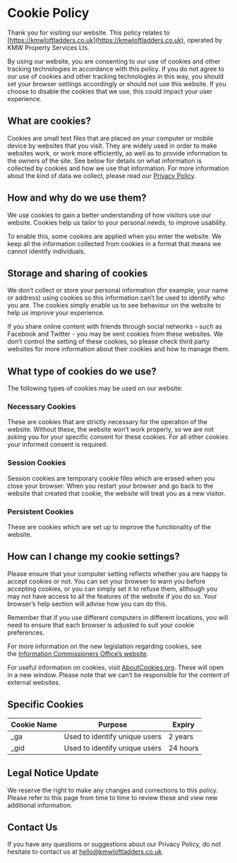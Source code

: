 # Cookie Policy

Thank you for visiting our website. This policy relates to [https://kmwloftladders.co.uk](https://kmwloftladders.co.uk), operated by KMW Property Services Lts.

By using our website, you are consenting to our use of cookies and other tracking technologies in accordance with this policy. If you do not agree to our use of cookies and other tracking technologies in this way, you should set your browser settings accordingly or should not use this website. If you choose to disable the cookies that we use, this could impact your user experience.

## What are cookies?

Cookies are small text files that are placed on your computer or mobile device by websites that you visit. They are widely used in order to make websites work, or work more efficiently, as well as to provide information to the owners of the site. See below for details on what information is collected by cookies and how we use that information. For more information about the kind of data we collect, please read our [Privacy Policy](https://kmwloftladders.co.uk/privacy).

 

## How and why do we use them?

We use cookies to gain a better understanding of how visitors use our website. Cookies help us tailor to your personal needs, to improve usability.

To enable this, some cookies are applied when you enter the website. We keep all the information collected from cookies in a format that means we cannot identify individuals.

## Storage and sharing of cookies

We don’t collect or store your personal information (for example, your name or address) using cookies so this information can’t be used to identify who you are. The cookies simply enable us to see behaviour on the website to help us improve your experience.

If you share online content with friends through social networks – such as Facebook and Twitter - you may be sent cookies from these websites. We don’t control the setting of these cookies, so please check third party websites for more information about their cookies and how to manage them.

## What type of cookies do we use?

The following types of cookies may be used on our website: 

### Necessary Cookies

These are cookies that are strictly necessary for the operation of the website. Without these, the website won’t work properly, so we are not asking you for your specific consent for these cookies. For all other cookies your informed consent is required.

### Session Cookies

Session cookies are temporary cookie files which are erased when you close your browser. When you restart your browser and go back to the website that created that cookie, the website will treat you as a new visitor.

### Persistent Cookies

These are cookies which are set up to improve the functionality of the website.

## How can I change my cookie settings?

Please ensure that your computer setting reflects whether you are happy to accept cookies or not. You can set your browser to warn you before accepting cookies, or you can simply set it to refuse them, although you may not have access to all the features of the website if you do so. Your browser’s help section will advise how you can do this.

Remember that if you use different computers in different locations, you will need to ensure that each browser is adjusted to suit your cookie preferences.

For more information on the new legislation regarding cookies, see the [Information Commissioners Office’s website](https://ico.org.uk/).

For useful information on cookies, visit [AboutCookies.org](https://aboutcookies.org/). These will open in a new window. Please note that we can’t be responsible for the content of external websites.

## Specific Cookies

Cookie Name | Purpose | Expiry
------------- | ------------- | -------------
_ga | Used to identify unique users | 2 years
_gid | Used to identify unique users | 24 hours


## Legal Notice Update

We reserve the right to make any changes and corrections to this policy. Please refer to this page from time to time to review these and view new additional information.

## Contact Us

If you have any questions or suggestions about our Privacy Policy, do not hesitate to contact us at [hello@kmwloftladders.co.uk](mailto:hello@kmwloftladders.co.uk).